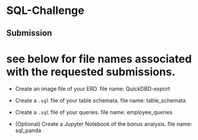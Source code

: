 # SQL-Challenge

## Submission
# see below for file names associated with the requested submissions.

* Create an image file of your ERD.
    file name: QuickDBD-export

* Create a `.sql` file of your table schemata.
    file name: table_schemata

* Create a `.sql` file of your queries.
    file name: employee_queries

* (Optional) Create a Jupyter Notebook of the bonus analysis.
    file name: sql_panda
